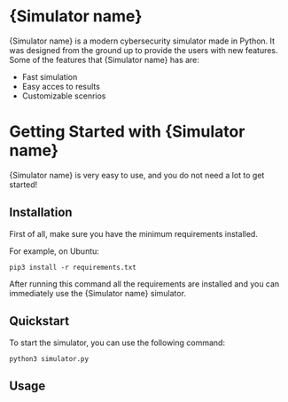 {Simulator name}
==========================

{Simulator name} is a modern cybersecurity simulator made in Python. It
was designed from the ground up to provide the users with new features.
Some of the features that {Simulator name} has are:

-   Fast simulation
-   Easy acces to results
-   Customizable scenrios

Getting Started with {Simulator name}
===============================

{Simulator name} is very easy to use, and you do not need a lot to get
started!

Installation
------------

First of all, make sure you have the minimum requirements installed.

For example, on Ubuntu:

``` {.bash}
pip3 install -r requirements.txt
```

After running this command all the requirements are installed and you can
immediately use the {Simulator name} simulator.

Quickstart
----------

To start the simulator, you can use the
following command:

``` {.bash}
python3 simulator.py
```

Usage
-----
